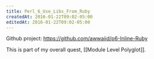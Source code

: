 ```yaml
---
title: Perl_6_Use_Libs_From_Ruby
createdAt: 2016-01-22T09:02-05:00
editedAt: 2016-01-22T09:02-05:00
---
```


Github project: https://github.com/awwaiid/p6-Inline-Ruby

This is part of my overall quest, [[Module Level Polyglot]].

